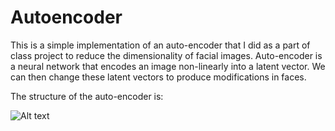 # Autoencoder

This is a simple implementation of an auto-encoder that I did as a part of class project to reduce the dimensionality of facial images. Auto-encoder is a neural network that encodes an image non-linearly into a latent vector. We can then change these latent vectors to produce modifications in faces.



The structure of the auto-encoder is:

![Alt text]("images⁩/structure.png" "")


